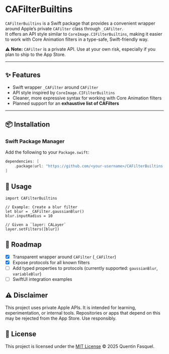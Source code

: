 # CAFilterBuiltins

`CAFilterBuiltins` is a Swift package that provides a convenient wrapper around Apple’s private `CAFilter` class through `_CAFilter`.  
It offers an API style similar to `CoreImage.CIFilterBuiltins`, making it easier to work with Core Animation filters in a type-safe, Swift-friendly way.

⚠️ **Note:** `CAFilter` is a private API. Use at your own risk, especially if you plan to ship to the App Store.  

---

## ✨ Features

- Swift wrapper `_CAFilter` around `CAFilter`
- API style inspired by `CoreImage.CIFilterBuiltins`
- Cleaner, more expressive syntax for working with Core Animation filters
- Planned support for an **exhaustive list of CAFilters**

---

## 📦 Installation

### Swift Package Manager
Add the following to your `Package.swift`:

```swift
dependencies: [
    .package(url: "https://github.com/<your-username>/CAFilterBuiltins.git", from: "0.1.0")
]
```

## 🚀 Usage

```
import CAFilterBuiltins

// Example: Create a blur filter
let blur = _CAFilter.gaussianBlur()
blur.inputRadius = 10

// Given a `layer: CALayer`
layer.setFilters([blur])
```
## 🔮 Roadmap
- [x] Transparent wrapper around `CAFilter` (`_CAFilter`)
- [x] Expose protocols for all known filters
- [ ] Add typed properties to protocols (currently supported: `gaussianBlur`, `variableBlur`)
- [ ] SwiftUI integration examples

## ⚠️ Disclaimer

This project uses private Apple APIs. It is intended for learning, experimentation, or internal tools.
Repositories or apps that depend on this may be rejected from the App Store. Use responsibly.

## 📜 License

This project is licensed under the [MIT License](LICENSE) © 2025 Quentin Fasquel.
